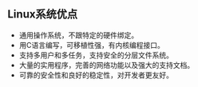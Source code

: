

## Linux系统优点
- 通用操作系统，不跟特定的硬件绑定。
- 用C语言编写，可移植性强，有内核编程接口。
- 支持多用户和多任务，支持安全的分层文件系统。
- 大量的实用程序，完善的网络功能以及强大的支持文档。
- 可靠的安全性和良好的稳定性，对开发者更友好。